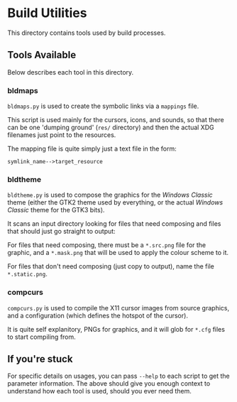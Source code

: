 # Build Utilities
This directory contains tools used by build processes.

## Tools Available
Below describes each tool in this directory.

### bldmaps
`bldmaps.py` is used to create the symbolic links via a `mappings` file.

This script is used mainly for the cursors, icons, and sounds, so that there can be one 'dumping ground' (`res/` directory) and then the actual XDG filenames just point to the resources.

The mapping file is quite simply just a text file in the form:
```
symlink_name-->target_resource
```

### bldtheme
`bldtheme.py` is used to compose the graphics for the *Windows Classic* theme (either the GTK2 theme used by everything, or the actual *Windows Classic* theme for the GTK3 bits).

It scans an input directory looking for files that need composing and files that should just go straight to output:

For files that need composing, there must be a `*.src.png` file for the graphic, and a `*.mask.png` that will be used to apply the colour scheme to it.

For files that don't need composing (just copy to output), name the file `*.static.png`.

### compcurs
`compcurs.py` is used to compile the X11 cursor images from source graphics, and a configuration (which defines the hotspot of the cursor).

It is quite self explanitory, PNGs for graphics, and it will glob for `*.cfg` files to start compiling from.

## If you're stuck
For specific details on usages, you can pass `--help` to each script to get the parameter information. The above should give you enough context to understand how each tool is used, should you ever need them.
